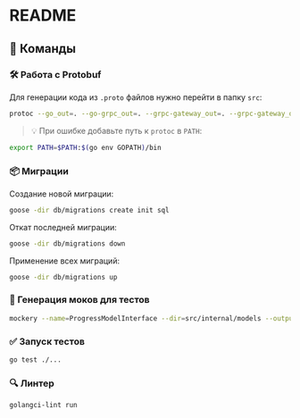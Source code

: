 # README

## 📌 Команды

### 🛠 Работа с Protobuf
Для генерации кода из `.proto` файлов нужно перейти в папку `src`:
```sh
protoc --go_out=. --go-grpc_out=. --grpc-gateway_out=. --grpc-gateway_opt generate_unbound_methods=true --openapiv2_out internal/api/docs proto/main.proto
```
> 💡 При ошибке добавьте путь к `protoc` в `PATH`:
```sh
export PATH=$PATH:$(go env GOPATH)/bin
```

### 📦 Миграции
Создание новой миграции:
```sh
goose -dir db/migrations create init sql
```

Откат последней миграции:
```sh
goose -dir db/migrations down
```

Применение всех миграций:
```sh
goose -dir db/migrations up
```

### 🧪 Генерация моков для тестов
```sh
mockery --name=ProgressModelInterface --dir=src/internal/models --output=src/internal/models/mocks --case=underscore
```

### ✅ Запуск тестов
```sh
go test ./...
```

### 🔍 Линтер
```sh
golangci-lint run
```
